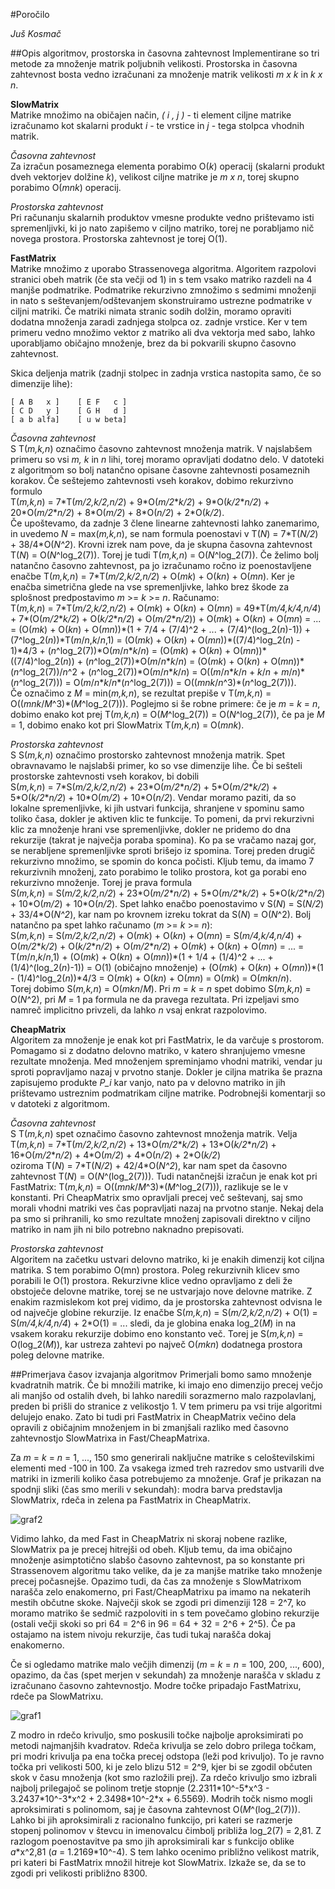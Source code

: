 #Poročilo

*Juš Kosmač*

##Opis algoritmov, prostorska in časovna zahtevnost
Implementirane so tri metode za množenje matrik poljubnih velikosti. Prostorska in časovna zahtevnost bosta vedno izračunani
za množenje matrik velikosti *m x k* in *k x n*.
  

__SlowMatrix__  
Matrike množimo na običajen način, *( i , j )* - ti element ciljne matrike izračunamo kot skalarni produkt *i* - te vrstice in *j* - tega stolpca vhodnih matrik.

*Časovna zahtevnost*  
Za izračun posameznega elementa porabimo O(*k*) operacij (skalarni produkt dveh vektorjev dolžine *k*), velikost ciljne matrike je *m x n*, torej skupno porabimo O(*mnk*) operacij. 

*Prostorska zahtevnost*  
Pri računanju skalarnih produktov vmesne produkte vedno prištevamo isti spremenljivki, ki jo nato zapišemo v ciljno matriko, torej ne porabljamo nič novega prostora. 
Prostorska zahtevnost je torej O(1).


__FastMatrix__  
Matrike množimo z uporabo Strassenovega algoritma. Algoritem razpolovi stranici obeh matrik (če sta večji od 1) in s tem vsako matriko razdeli na 4 manjše podmatrike.
Podmatrike rekurzivno zmnožimo s sedmimi množenji in nato s seštevanjem/odštevanjem skonstruiramo ustrezne podmatrike v ciljni matriki.
Če matriki nimata stranic sodih dolžin, moramo opraviti dodatna množenja zaradi zadnjega stolpca oz. zadnje vrstice. Ker v tem primeru vedno množimo vektor z matriko ali dva vektorja med sabo, lahko uporabljamo običajno množenje, brez da bi pokvarili skupno časovno zahtevnost.

Skica deljenja matrik (zadnji stolpec in zadnja vrstica nastopita samo, če so dimenzije lihe):
```
[ A B   x ]    [ E F   c ]
[ C D   y ]    [ G H   d ]
[ a b alfa]    [ u w beta]
```

*Časovna zahtevnost*  
S T(*m,k,n*) označimo časovno zahtevnost množenja matrik. V najslabšem primeru so vsi *m, k* in *n* lihi, torej moramo opravljati dodatno delo.
V datoteki z algoritmom so bolj natančno opisane časovne zahtevnosti posameznih korakov. Če seštejemo zahtevnosti vseh korakov, dobimo rekurzivno formulo  
T(*m,k,n*) = 7\*T(*m/2,k/2,n/2*) + 9\*O(*m/2*\**k/2*) + 9\*O(*k/2*\**n/2*) + 20\*O(*m/2*\**n/2*) + 8\*O(*m/2*) + 8\*O(*n/2*) + 2\*O(*k/2*).  
Če upoštevamo, da zadnje 3 člene linearne zahtevnosti lahko zanemarimo, in uvedemo *N* = max(*m,k,n*), se nam formula poenostavi v
T(*N*) = 7\*T(*N/2*) + 38/4\*O(*N^2*). Krovni izrek nam pove, da je skupna časovna zahtevnost T(*N*) = O(*N*^log_2(7)). Torej je tudi T(*m,k,n*) = O(*N*^log_2(7)). Če želimo bolj natančno časovno zahtevnost, pa jo izračunamo ročno iz poenostavljene enačbe T(*m,k,n*) = 7\*T(*m/2,k/2,n/2*) + O(*mk*) + O(*kn*) + O(*mn*). Ker je enačba simetrična glede na vse spremenljivke, lahko brez škode za splošnost predpostavimo *m* >= *k* >= *n*. Računamo:  
T(*m,k,n*) = 7\*T(*m/2,k/2,n/2*) + O(*mk*) + O(*kn*) + O(*mn*) = 49\*T(*m/4,k/4,n/4*) + 7\*(O(*m/2*\**k/2*) + O(*k/2*\**n/2*) + O(*m/2*\**n/2*)) + O(*mk*) + O(*kn*) + O(*mn*) = ... = (O(*mk*) + O(*kn*) + O(*mn*))\*(1 + 7/4 + (7/4)^2 + ... + (7/4)^(log_2(*n*)-1)) + (7^log_2(*n*))\*T(*m*/*n*,*k*/*n*,1) = (O(*mk*) + O(*kn*) + O(*mn*))\*((7/4)^log_2(*n*) - 1)\*4/3 + (*n*^log_2(7))\*O(*m*/*n*\**k*/*n*) = (O(*mk*) + O(*kn*) + O(*mn*))\*((7/4)^log_2(*n*)) + (*n*^log_2(7))\*O(*m*/*n*\**k*/*n*) = (O(*mk*) + O(*kn*) + O(*mn*))\*(*n*^log_2(7))/*n*^2 + (*n*^log_2(7))\*O(*m*/*n*\**k*/*n*) = O((*m*/*n*\**k*/*n* + *k*/*n* + *m*/*n*)\*(*n*^log_2(7))) = O(*m*/*n*\**k*/*n*\*(*n*^log_2(7))) =  O((*mnk*/*n*^3)\*(*n*^log_2(7))).  
Če označimo z *M* = min(*m,k,n*), se rezultat prepiše v T(*m,k,n*) = O((*mnk*/*M*^3)\*(*M*^log_2(7))). Poglejmo si še robne primere: če je *m* = *k* = *n*, dobimo enako kot prej T(*m,k,n*) = O(*M*^log_2(7)) = O(*N*^log_2(7)), če pa je *M* = 1, dobimo enako kot pri SlowMatrix T(*m,k,n*) = O(*mnk*).

*Prostorska zahtevnost*  
S S(*m,k,n*) označimo prostorsko zahtevnost množenja matrik. Spet obravnavamo le najslabši primer, ko so vse dimenzije lihe.
Če bi sešteli prostorske zahtevnosti vseh korakov, bi dobili  
S(*m,k,n*) = 7\*S(*m/2,k/2,n/2*) + 23\*O(*m/2*\**n/2*) + 5\*O(*m/2*\**k/2*) + 5\*O(*k/2*\**n/2*) + 10\*O(*m/2*) + 10\*O(*n/2*). 
Vendar moramo paziti, da so lokalne spremenljivke, ki jih ustvari funkcija, shranjene v spominu samo toliko časa, dokler je aktiven klic te funkcije. To pomeni, da prvi rekurzivni klic za množenje hrani vse spremenljivke, dokler ne pridemo do dna rekurzije (takrat je največja poraba spomina). Ko pa se vračamo nazaj gor, se nerabljene spremenljivke sproti brišejo iz spomina. Torej preden drugič rekurzivno množimo, se spomin do konca počisti. Kljub temu, da imamo 7 rekurzivnih množenj, zato porabimo le toliko prostora, kot ga porabi eno rekurzivno množenje. Torej je prava formula  
S(*m,k,n*) = S(*m/2,k/2,n/2*) + 23\*O(*m/2*\**n/2*) + 5\*O(*m/2*\**k/2*) + 5\*O(*k/2*\**n/2*) + 10\*O(*m/2*) + 10\*O(*n/2*).
Spet lahko enačbo poenostavimo v S(*N*) = S(*N/2*) + 33/4\*O(*N^2*), kar nam po krovnem izreku tokrat da S(*N*) = O(*N*^2). Bolj natančno pa spet lahko računamo (*m* >= *k* >= *n*):  
S(*m,k,n*) = S(*m/2,k/2,n/2*) + O(*mk*) + O(*kn*) + O(*mn*) = S(*m/4,k/4,n/4*) + O(*m/2*\**k/2*) + O(*k/2*\**n/2*) + O(*m/2*\**n/2*) + O(*mk*) + O(*kn*) + O(*mn*) = ... = T(*m*/*n*,*k*/*n*,1) + (O(*mk*) + O(*kn*) + O(*mn*))\*(1 + 1/4 + (1/4)^2 + ... + (1/4)^(log_2(*n*)-1)) = O(1) (običajno množenje) + (O(*mk*) + O(*kn*) + O(*mn*))\*(1 - (1/4)^log_2(*n*))\*4/3 = O(*mk*) + O(*kn*) + O(*mn*) = O(*mk*) = O(*mkn*/*n*).  
Torej dobimo S(*m,k,n*) = O(*mkn*/*M*). Pri *m* = *k* = *n* spet dobimo S(*m,k,n*) = O(*N*^2), pri *M* = 1 pa formula ne da pravega rezultata. Pri izpeljavi smo namreč implicitno privzeli, da lahko *n* vsaj enkrat razpolovimo.

__CheapMatrix__  
Algoritem za množenje je enak kot pri FastMatrix, le da varčuje s prostorom. Pomagamo si z dodatno delovno matriko, v katero shranjujemo vmesne rezultate množenja. Med množenjem spreminjamo vhodni matriki, vendar ju sproti popravljamo nazaj v prvotno stanje. Dokler je ciljna matrika še prazna zapisujemo produkte *P_i* kar vanjo, nato pa v delovno matriko in jih prištevamo ustreznim podmatrikam ciljne matrike. Podrobnejši komentarji so v datoteki z algoritmom.

*Časovna zahtevnost*  
S T(*m,k,n*) spet označimo časovno zahtevnost množenja matrik.
Velja  
T(*m,k,n*) = 7\*T(*m/2,k/2,n/2*) + 13\*O(*m/2*\**k/2*) + 13\*O(*k/2*\**n/2*) + 16\*O(*m/2*\**n/2*) + 4\*O(*m/2*) + 4\*O(*n/2*) + 2\*O(*k/2*)   
oziroma T(*N*) = 7\*T(*N/2*) + 42/4\*O(*N^2*), kar nam spet da časovno zahtevnost T(*N*) = O(*N*^(log_2(7))). Tudi natančnejši izračun je enak kot pri FastMatrix: T(*m,k,n*) = O((*mnk*/*M*^3)\*(*M*^log_2(7))), razlikuje se le v konstanti. 
Pri CheapMatrix smo opravljali precej več seštevanj, saj smo morali vhodni matriki ves čas popravljati nazaj na prvotno stanje. Nekaj dela pa smo si prihranili, 
ko smo rezultate množenj zapisovali direktno v ciljno matriko in nam jih ni bilo potrebno naknadno prepisovati.

*Prostorska zahtevnost*  
Algoritem na začetku ustvari delovno matriko, ki je enakih dimenzij kot ciljna matrika. S tem porabimo O(mn) prostora. Poleg rekurzivnih klicev smo porabili le O(1) prostora. Rekurzivne klice vedno opravljamo z deli že obstoječe delovne matrike, torej se ne ustvarjajo nove delovne matrike.
Z enakim razmislekom kot prej vidimo, da je prostorska zahtevnost odvisna le od največje globine rekurzije. Iz enačbe S(*m,k,n*) = S(*m/2,k/2,n/2*) + O(1) = S(*m/4,k/4,n/4*) + 2\*O(1) = ... sledi, da je globina enaka log_2(*M*) in na vsakem koraku rekurzije dobimo eno konstanto več. Torej je S(*m,k,n*) = O(log_2(*M*)), kar ustreza zahtevi po  največ O(*mkn*) dodatnega prostora poleg delovne matrike. 

##Primerjava časov izvajanja algoritmov
Primerjali bomo samo množenje kvadratnih matrik. Če bi množili matrike, ki imajo eno dimenzijo precej večjo ali manjšo od ostalih dveh, bi lahko naredili sorazmerno malo razpolavlanj, preden bi prišli do stranice z velikostjo 1. V tem primeru pa vsi trije algoritmi delujejo enako. Zato bi tudi pri FastMatrix in CheapMatrix večino dela opravili z običajnim množenjem in bi zmanjšali razliko med časovno zahtevnostjo SlowMatrixa in Fast/CheapMatrixa.  

Za *m* = *k* = *n* = 1, ..., 150 smo generirali naključne matrike s celoštevilskimi elementi med -100 in 100. Za vsakega izmed treh razredov smo ustvarili dve matriki in izmerili koliko časa potrebujemo za množenje. Graf je prikazan na spodnji sliki (čas smo merili v sekundah): modra barva predstavlja SlowMatrix, rdeča in zelena pa FastMatrix in CheapMatrix.  

![graf2](https://cloud.githubusercontent.com/assets/13056585/21294589/80555c9e-c540-11e6-9cbd-1b07fd183025.png)

Vidimo lahko, da med Fast in CheapMatrix ni skoraj nobene razlike, SlowMatrix pa je precej hitrejši od obeh. Kljub temu, da ima običajno množenje asimptotično slabšo časovno zahtevnost, pa so konstante pri Strassenovem algoritmu tako velike, da je za manjše matrike tako množenje precej počasnejše. Opazimo tudi, da čas za množenje s SlowMatrixom narašča zelo enakomerno, pri Fast/CheapMatrixu pa imamo na nekaterih mestih občutne skoke. Največji skok se zgodi pri dimenziji 128 = 2^7, ko moramo matriko še sedmič razpoloviti in s tem povečamo globino rekurzije (ostali večji skoki so pri 64 = 2^6 in 96 = 64 + 32 = 2^6 + 2^5). Če pa ostajamo na istem nivoju rekurzije, čas tudi tukaj narašča dokaj enakomerno.  

Če si ogledamo matrike malo večjih dimenzij (*m* = *k* = *n* = 100, 200, ..., 600), opazimo, da čas (spet merjen v sekundah) za množenje narašča v skladu z izračunano časovno zahtevnostjo. Modre točke pripadajo FastMatrixu, rdeče pa SlowMatrixu.

![graf1](https://cloud.githubusercontent.com/assets/13056585/21294588/753710be-c540-11e6-9de7-9f9494fbd323.png)

Z modro in rdečo krivuljo, smo poskusili točke najbolje aproksimirati po metodi najmanjših kvadratov. Rdeča krivulja se zelo dobro prilega točkam, pri modri krivulja pa ena točka precej odstopa (leži pod krivuljo). To je ravno točka pri velikosti 500, ki je zelo blizu 512 = 2^9, kjer bi se zgodil občuten skok v času množenja (kot smo razložili prej). Za rdečo krivuljo smo izbrali najbolj prilegajoč se polinom tretje stopnje (2.2311\*10^-5\*x^3 - 3.2437\*10^-3\*x^2 + 2.3498\*10^-2\*x + 6.5569). Modrih točk nismo mogli aproksimirati s polinomom, saj je časovna zahtevnost O(*M*^(log_2(7))). Lahko bi jih aproksimirali z racionalno funkcijo, pri kateri se razmerje stopenj polinomov v števcu in imenovalcu čimbolj približa log_2(7) = 2,81. Z razlogom poenostavitve pa smo jih aproksimirali kar s funkcijo oblike *a*\*x^2,81 (*a* = 1.2169\*10^-4). S tem lahko ocenimo približno velikost matrik, pri kateri bi FastMatrix množil hitreje kot SlowMatrix. Izkaže se, da se to zgodi pri velikosti približno 8300.

